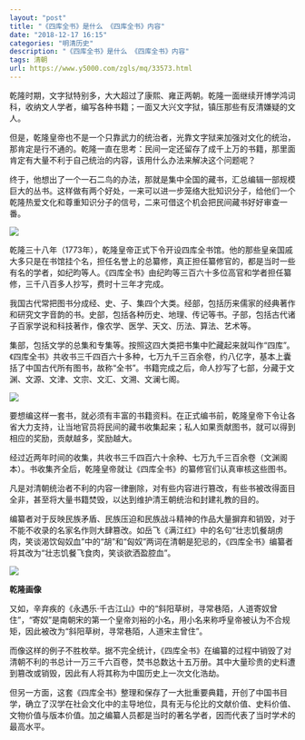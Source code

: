 ```yaml
---
layout: "post"
title: "《四库全书》是什么 《四库全书》内容"
date: "2018-12-17 16:15"
categories: "明清历史"
description: "《四库全书》是什么 《四库全书》内容"
tags: 清朝
url: https://www.y5000.com/zgls/mq/33573.html
---
```






乾隆时期，文字狱特别多，大大超过了康熙、雍正两朝。乾隆一面继续开博学鸿词科，收纳文人学者，编写各种书籍；一面又大兴文字狱，镇压那些有反清嫌疑的文人。

但是，乾隆皇帝也不是一个只靠武力的统治者，光靠文字狱来加强对文化的统治，那肯定是行不通的。乾隆一直在思考：民间一定还留存了成千上万的书籍，那里面肯定有大量不利于自己统治的内容，该用什么办法来解决这个问题呢？

终于，他想出了一个一石二鸟的办法，那就是集中全国的藏书，汇总编辑一部规模巨大的丛书。这样做有两个好处，一来可以进一步笼络大批知识分子，给他们一个乾隆热爱文化和尊重知识分子的信号，二来可借这个机会把民间藏书好好审查一番。

![](https://img.y5000.com/uploads/allimg/180925/14-1P925152130915.jpg)

乾隆三十八年（1773年），乾隆皇帝正式下令开设四库全书馆。他的那些皇亲国戚大多只是在书馆挂个名，担任名誉上的总纂修，真正担任纂修官的，都是当时一些有名的学者，如纪昀等人。《四库全书》由纪昀等三百六十多位高官和学者担任纂修，三千八百多人抄写，费时十三年才完成。

我国古代常把图书分成经、史、子、集四个大类。经部，包括历来儒家的经典著作和研究文字音韵的书。史部，包括各种历史、地理、传记等书。子部，包括古代诸子百家学说和科技著作，像农学、医学、天文、历法、算法、艺术等。

集部，包括文学的总集和专集等。按照这四大类把书集中贮藏起来就叫作“四库”。《四库全书》共收书三千四百六十多种，七万九千三百余卷，约八亿字，基本上囊括了中国古代所有图书，故称“全书”。书籍完成之后，命人抄写了七部，分藏于文渊、文源、文津、文宗、文汇、文溯、文澜七阁。

![](https://img.y5000.com/uploads/allimg/180925/14-1P925152145b8.jpg)

要想编这样一套书，就必须有丰富的书籍资料。在正式编书前，乾隆皇帝下令让各省大力支持，让当地官员将民间的藏书收集起来；私人如果贡献图书，就可以得到相应的奖励，贡献越多，奖励越大。

经过近两年时间的收集，共收书三千四百六十余种、七万九千三百余卷（文渊阁本）。书收集齐全后，乾隆皇帝就让《四库全书》的纂修官们认真审核这些图书。

凡是对清朝统治者不利的内容一律删除，对有些内容进行篡改，有些书被改得面目全非，甚至将大量书籍焚毁，以达到维护清王朝统治和封建礼教的目的。

编纂者对于反映民族矛盾、民族压迫和民族战斗精神的作品大量摒弃和销毁，对于不能不收录的名家名作则大肆篡改。如岳飞《满江红》中的名句“壮志饥餐胡虏肉，笑谈渴饮匈奴血”中的“胡”和“匈奴”两词在清朝是犯忌的，《四库全书》编纂者将其改为“壮志饥餐飞食肉，笑谈欲洒盈腔血”。

![](https://img.y5000.com/uploads/allimg/180925/14-1P925152215242.jpg)

**乾隆画像**

又如，辛弃疾的《永遇乐·千古江山》中的“斜阳草树，寻常巷陌，人道寄奴曾住”，“寄奴”是南朝宋的第一个皇帝刘裕的小名，用小名来称呼皇帝被认为不合规矩，因此被改为“斜阳草树，寻常巷陌，人道宋主曾住”。

而像这样的例子不胜枚举。据不完全统计，《四库全书》在编纂的过程中销毁了对清朝不利的书总计一万三千六百卷，焚书总数达十五万册。其中大量珍贵的史料遭到篡改或销毁，因此有人将其称为中国历史上一次文化浩劫。

但另一方面，这套《四库全书》整理和保存了一大批重要典籍，开创了中国书目学，确立了汉学在社会文化中的主导地位，具有无与伦比的文献价值、史料价值、文物价值与版本价值。加之编纂人员都是当时的著名学者，因而代表了当时学术的最高水平。
